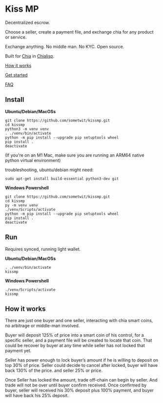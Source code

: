 Kiss MP
=======

Decentralized escrow. 

Choose a seller, create a payment file, and exchange chia for any product or service.

Exchange anything. No middle man. No KYC. Open source. 

Built for [Chia](https://www.chia.net/) in [Chialisp](https://chialisp.com/).

[How it works](https://github.com/sometwit/kissmp#how-it-works)

[Get started](https://github.com/sometwit/kissmp/blob/main/GETSTARTED.md)

[FAQ](https://github.com/sometwit/kissmp/blob/main/FAQ.md)

Install
-------

**Ubuntu/Debian/MacOSs**
```
git clone https://github.com/sometwit/kissmp.git
cd kissmp
python3 -m venv venv
. ./venv/bin/activate
python -m pip install --upgrade pip setuptools wheel
pip install .
deactivate
```
(If you're on an M1 Mac, make sure you are running an ARM64 native python virtual environment)

troubleshooting, ubuntu/debian might need:
```
sudo apt-get install build-essential python3-dev git
```

**Windows Powershell**
```
git clone https://github.com/sometwit/kissmp.git
cd kissmp
py -m venv venv
./venv/Scripts/activate
python -m pip install --upgrade pip setuptools wheel
pip install .
deactivate
```

Run
-------
Requires synced, running light wallet.

**Ubuntu/Debian/MacOSs**
```
. ./venv/bin/activate
kissmp
```

**Windows Powershell**
```
./venv/Scripts/activate
kissmp
```


How it works
-------

There are just one buyer and one seller, interacting with chia smart coins, no arbitrage or middle-man involved.

Buyer will deposit 125% of price into a smart coin of his control, for a specific seller, and a payment file will be created to locate that coin. That could be recover by buyer at any time while seller has not locked that payment yet.

Seller has power enough to lock buyer’s amount if he is willing to deposit on top 30% of price.
Seller could decide to cancel after locked, buyer will have back 130% of the price. and seller 25% or price.

Once Seller has locked the amount, trade off-chain can begin by seller. And trade will not be over until buyer confirm received. Once confirmed by buyer, seller will received his 30% deposit plus 100% payment, and buyer will have back his 25% deposit. 


